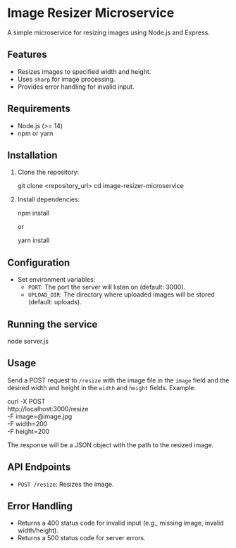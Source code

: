 # Image Resizer Microservice

A simple microservice for resizing images using Node.js and Express.

## Features

*   Resizes images to specified width and height.
*   Uses `sharp` for image processing.
*   Provides error handling for invalid input.

## Requirements

*   Node.js (>= 14)
*   npm or yarn

## Installation

1.  Clone the repository:

    
    git clone <repository_url>
    cd image-resizer-microservice
    

2.  Install dependencies:

    
    npm install
    

    or

    
    yarn install
    

## Configuration

*   Set environment variables:
    *   `PORT`: The port the server will listen on (default: 3000).
    *   `UPLOAD_DIR`: The directory where uploaded images will be stored (default: uploads).

## Running the service


node server.js


## Usage

Send a POST request to `/resize` with the image file in the `image` field and the desired width and height in the `width` and `height` fields. Example:


curl -X POST \
  http://localhost:3000/resize \
  -F image=@image.jpg \
  -F width=200 \
  -F height=200


The response will be a JSON object with the path to the resized image.

## API Endpoints

*   `POST /resize`: Resizes the image.

## Error Handling

*   Returns a 400 status code for invalid input (e.g., missing image, invalid width/height).
*   Returns a 500 status code for server errors.
